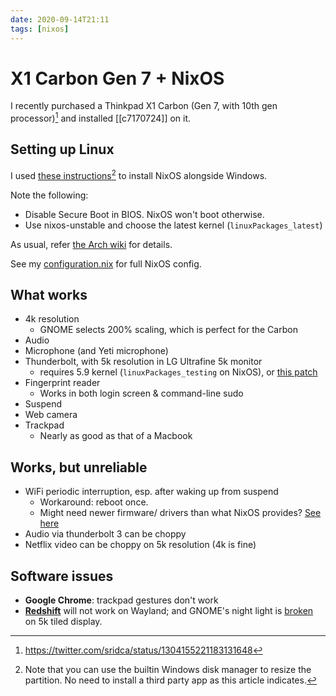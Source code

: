 ```yaml
---
date: 2020-09-14T21:11
tags: [nixos]
---
```


# X1 Carbon Gen 7 + NixOS

I recently purchased a Thinkpad X1 Carbon (Gen 7, with 10th gen processor)[^tw1] and installed [[c7170724]] on it. 

[^tw1]: <https://twitter.com/sridca/status/1304155221183131648>

## Setting up Linux

I used [these instructions](https://github.com/andywhite37/nixos/blob/master/DUAL_BOOT_WINDOWS_GUIDE.md)[^nat] to install NixOS alongside Windows.

[^nat]: Note that you can use the builtin Windows disk manager to resize the partition. No need to install a third party app as this article indicates.

Note the following:

- Disable Secure Boot in BIOS. NixOS won't boot otherwise.
- Use nixos-unstable and choose the latest kernel (`linuxPackages_latest`)

As usual, refer [the Arch wiki](https://wiki.archlinux.org/index.php/Lenovo_ThinkPad_X1_Carbon_(Gen_7)) for details.

See my [configuration.nix](https://github.com/srid/nix-config/blob/master/nixos-configuration/x1c7.nix) for full NixOS config.

## What works

- 4k resolution
  - GNOME selects 200% scaling, which is perfect for the Carbon
- Audio
- Microphone (and Yeti microphone)
- Thunderbolt, with 5k resolution in LG Ultrafine 5k monitor
  - requires 5.9 kernel (`linuxPackages_testing` on NixOS), or [this patch][edd]
- Fingerprint reader
  - Works in both login screen & command-line sudo
- Suspend
- Web camera
- Trackpad
  - Nearly as good as that of a Macbook

[edd]: https://gitlab.freedesktop.org/drm/intel/-/issues/27

## Works, but unreliable

- WiFi periodic interruption, esp. after waking up from suspend
  - Workaround: reboot once.
  - Might need newer firmware/ drivers than what NixOS provides? [See here](https://www.reddit.com/r/thinkpad/comments/iu1de6/x1_carbon_w_5k_monitor_running_linux/g5ijbw9/?utm_source=reddit&utm_medium=web2x&context=3)
- Audio via thunderbolt 3 can be choppy
- Netflix video can be choppy on 5k resolution (4k is fine)

## Software issues

- **Google Chrome**: trackpad gestures don't work
- [**Redshift**](https://wiki.archlinux.org/index.php/Redshift) will not work on Wayland; and GNOME's night light is [broken](https://gitlab.gnome.org/GNOME/gnome-settings-daemon/-/issues/39) on 5k tiled display.